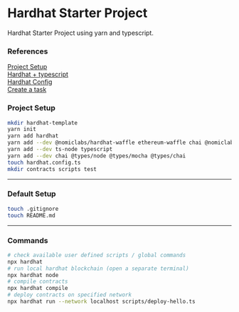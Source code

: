 # Hardhat Starter Project

Hardhat Starter Project using yarn and typescript.

### References
[Project Setup](https://hardhat.org/guides/project-setup.html)  
[Hardhat + typescript](https://hardhat.org/guides/typescript.html)  
[Hardhat Config](https://hardhat.org/config/)  
[Create a task](https://hardhat.org/guides/create-task.html) 

### Project Setup
```bash
mkdir hardhat-template
yarn init
yarn add hardhat
yarn add --dev @nomiclabs/hardhat-waffle ethereum-waffle chai @nomiclabs/hardhat-ethers ethers
yarn add --dev ts-node typescript
yarn add --dev chai @types/node @types/mocha @types/chai
touch hardhat.config.ts
mkdir contracts scripts test
```
---

### Default Setup
```bash
touch .gitignore
touch README.md
```

---

### Commands
```bash
# check available user defined scripts / global commands
npx hardhat
# run local hardhat blockchain (open a separate terminal)
npx hardhat node
# compile contracts
npx hardhat compile
# deploy contracts on specified network
npx hardhat run --network localhost scripts/deploy-hello.ts
```